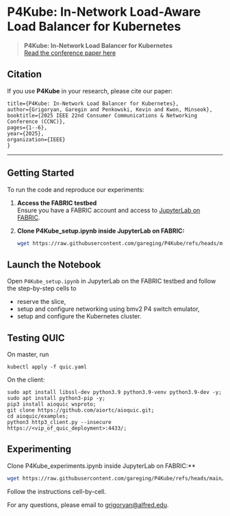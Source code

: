 # P4Kube: In-Network Load-Aware Load Balancer for Kubernetes

> **P4Kube: In-Network Load Balancer for Kubernetes**  
> [Read the conference paper here](https://scholar.google.com/citations?view_op=view_citation&hl=en&user=D8zUvAMAAAAJ&sortby=pubdate&citation_for_view=D8zUvAMAAAAJ:3fE2CSJIrl8C)

## Citation

If you use **P4Kube** in your research, please cite our paper:

```@inproceedings{grigoryan2025p4kube,
title={P4Kube: In-Network Load Balancer for Kubernetes},
author={Grigoryan, Garegin and Penkowski, Kevin and Kwon, Minseok},
booktitle={2025 IEEE 22nd Consumer Communications & Networking Conference (CCNC)},
pages={1--6},
year={2025},
organization={IEEE}
}
```
---

## Getting Started

To run the code and reproduce our experiments:

1. **Access the FABRIC testbed**  
   Ensure you have a FABRIC account and access to [JupyterLab on FABRIC](https://learn.fabric-testbed.net/).

2. **Clone P4Kube_setup.ipynb inside JupyterLab on FABRIC:**
   ```bash
   wget https://raw.githubusercontent.com/gareging/P4Kube/refs/heads/main/P4Kube_setup.ipynb

## Launch the Notebook

Open `P4Kube_setup.ipynb` in JupyterLab on the FABRIC testbed and follow the step-by-step cells to 
- reserve the slice,
- setup and configure networking using bmv2 P4 switch emulator,
- setup and configure the Kubernetes cluster.

## Testing QUIC

On master, run 

   ```
   kubectl apply -f quic.yaml
   ```

On the client:

   ```
   sudo apt install libssl-dev python3.9 python3.9-venv python3.9-dev -y;
   sudo apt install python3-pip -y;
   pip3 install aioquic wsproto;
   git clone https://github.com/aiortc/aioquic.git;
   cd aioquic/examples;
   python3 http3_client.py --insecure https://<vip_of_quic_deployment>:4433/;
   ```

## Experimenting

Clone P4Kube_experiments.ipynb inside JupyterLab on FABRIC:**
   ```bash
   wget https://raw.githubusercontent.com/gareging/P4Kube/refs/heads/main/P4Kube_experiments.ipynb
   ```
Follow the instructions cell-by-cell.

For any questions, please email to grigoryan@alfred.edu.
